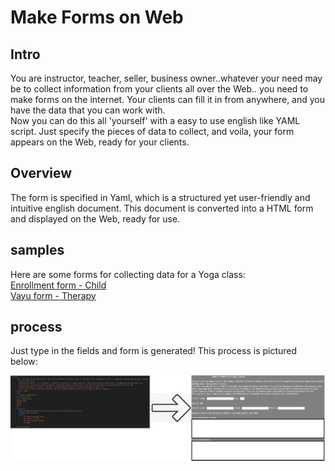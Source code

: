 # Make Forms on Web
## Intro
You are instructor, teacher, seller, business owner..whatever your need may be to collect information from your clients all over the Web.. you need to make forms on the internet. Your clients can fill it in from anywhere, and you have the data that you can work with.  
Now you can do this all 'yourself' with a easy to use english like YAML script. Just specify the pieces of data to collect, and voila, your form appears on the Web, ready for your clients.

## Overview
The form is specified in Yaml, which is a structured yet user-friendly and intuitive english document. This document is converted into a HTML form and displayed on the Web, ready for use. 

## samples
Here are some forms for collecting data for a Yoga class:  
<a href="/articles/?path=Algorithms,formGen.md&detail=childEnrollment">Enrollment form - Child</a>  
<a href="/articles/?path=Algorithms,formGen.md&detail=yogaIntake">Vayu form - Therapy</a>

## process
Just type in the fields and form is generated! This process is pictured below:

<img src="img/formGen.png" />